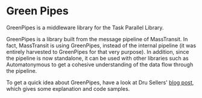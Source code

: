 # Green Pipes

GreenPipes is a middleware library for the Task Parallel Library.

GreenPipes is a library built from the message pipeline of MassTransit. 
In fact, MassTransit is using GreenPipes, instead of the internal pipeline 
(it was entirely harvested to GreenPipes for that very purpose). 
In addition, since the pipeline is now standalone, it can be used with 
other libraries such as Automatonymous to get a cohesive understanding of 
the data flow through the pipeline.

To get a quick idea about GreenPipes, have a look at Dru Sellers'
[blog post][1], which gives some explanation and code samples.



[1]: https://drusellers.com/posts/greenpipes
